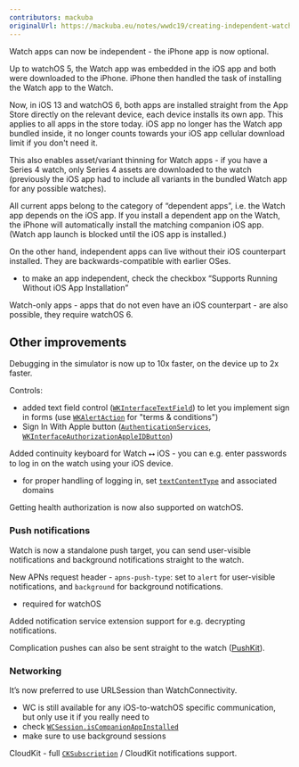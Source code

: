 ```yaml
---
contributors: mackuba
originalUrl: https://mackuba.eu/notes/wwdc19/creating-independent-watch-apps/
---
```


Watch apps can now be independent - the iPhone app is now optional.

Up to watchOS 5, the Watch app was embedded in the iOS app and both were downloaded to the iPhone. iPhone then handled the task of installing the Watch app to the Watch.

Now, in iOS 13 and watchOS 6, both apps are installed straight from the App Store directly on the relevant device, each device installs its own app. This applies to all apps in the store today. iOS app no longer has the Watch app bundled inside, it no longer counts towards your iOS app cellular download limit if you don't need it.

This also enables asset/variant thinning for Watch apps - if you have a Series 4 watch, only Series 4 assets are downloaded to the watch (previously the iOS app had to include all variants in the bundled Watch app for any possible watches).

All current apps belong to the category of “dependent apps”, i.e. the Watch app depends on the iOS app. If you install a dependent app on the Watch, the iPhone will automatically install the matching companion iOS app. (Watch app launch is blocked until the iOS app is installed.)

On the other hand, independent apps can live without their iOS counterpart installed. They are backwards-compatible with earlier OSes.

- to make an app independent, check the checkbox “Supports Running Without iOS App Installation”

Watch-only apps - apps that do not even have an iOS counterpart - are also possible, they require watchOS 6.


## Other improvements

Debugging in the simulator is now up to 10x faster, on the device up to 2x faster.

Controls:

- added text field control ([`WKInterfaceTextField`](https://developer.apple.com/documentation/watchkit/wkinterfacetextfield)) to let you implement sign in forms (use [`WKAlertAction`](https://developer.apple.com/documentation/watchkit/wkalertaction) for "terms & conditions")
- Sign In With Apple button ([`AuthenticationServices`](https://developer.apple.com/documentation/authenticationservices), [`WKInterfaceAuthorizationAppleIDButton`](https://developer.apple.com/documentation/watchkit/wkinterfaceauthorizationappleidbutton))

Added continuity keyboard for Watch ⭤ iOS - you can e.g. enter passwords to log in on the watch using your iOS device.

- for proper handling of logging in, set [`textContentType`](https://developer.apple.com/documentation/watchkit/wkinterfacetextfield/3120036-settextcontenttype) and associated domains

Getting health authorization is now also supported on watchOS.


### Push notifications

Watch is now a standalone push target, you can send user-visible notifications and background notifications straight to the watch.

New APNs request header - `apns-push-type`: set to `alert` for user-visible notifications, and `background` for background notifications.

- required for watchOS

Added notification service extension support for e.g. decrypting notifications.

Complication pushes can also be sent straight to the watch ([PushKit](https://developer.apple.com/documentation/pushkit)).


### Networking

It’s now preferred to use URLSession than WatchConnectivity.

- WC is still available for any iOS-to-watchOS specific communication, but only use it if you really need to
- check [`WCSession.isCompanionAppInstalled`](https://developer.apple.com/documentation/watchconnectivity/wcsession/3235766-iscompanionappinstalled)
- make sure to use background sessions

CloudKit - full [`CKSubscription`](https://developer.apple.com/documentation/cloudkit/cksubscription) / CloudKit notifications support.
